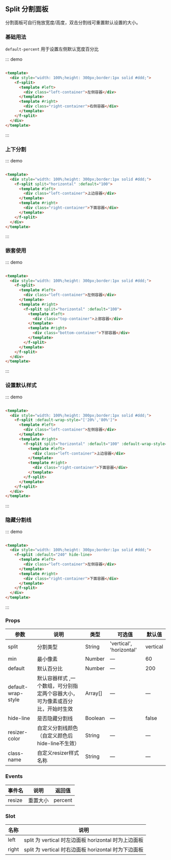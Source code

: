 ## Split 分割面板

分割面板可自行拖放宽度/高度，双击分割线可重置默认设置的大小。

### 基础用法

`default-percent` 用于设置左侧默认宽度百分比

::: demo

```html

<template>
  <div style="width: 100%;height: 300px;border:1px solid #ddd;">
    <f-split>
      <template #left>
        <div class="left-container">左侧容器</div>
      </template>
      <template #right>
        <div class="right-container">右侧容器</div>
      </template>
    </f-split>
  </div>
</template>
```

:::

### 上下分割

::: demo

```html

<template>
  <div style="width: 100%;height: 300px;border:1px solid #ddd;">
    <f-split split="horizontal" :default="100">
      <template #left>
        <div class="left-container">上边容器</div>
      </template>
      <template #right>
        <div class="right-container">下面容器</div>
      </template>
    </f-split>
  </div>
</template>
```

:::

### 嵌套使用

::: demo

```html

<template>
  <div style="width: 100%;height: 300px;border:1px solid #ddd;">
    <f-split>
      <template #left>
        <div class="left-container">左侧容器</div>
      </template>
      <template #right>
        <f-split split="horizontal" :default="100">
          <template #left>
            <div class="top-container">上部容器</div>
          </template>
          <template #right>
            <div class="bottom-container">下部容器</div>
          </template>
        </f-split>
      </template>
    </f-split>
  </div>
</template>
```

:::

### 设置默认样式

::: demo

```html

<template>
  <div style="width: 100%;height: 300px;border:1px solid #ddd;">
    <f-split :default-wrap-style="['20%','80%']">
      <template #left>
        <div class="left-container">左侧容器</div>
      </template>
      <template #right>
        <f-split split="horizontal" :default="100" :default-wrap-style="['50%','50%']">
          <template #left>
            <div class="left-container">上边容器</div>
          </template>
          <template #right>
            <div class="right-container">下面容器</div>
          </template>
        </f-split>
      </template>
    </f-split>
  </div>
</template>
```

:::

### 隐藏分割线

::: demo

```html

<template>
  <div style="width: 100%;height: 300px;border:1px solid #ddd;">
    <f-split :default="240" hide-line>
      <template #left>
        <div class="left-container">左侧容器</div>
      </template>
      <template #right>
        <div class="right-container">下面容器</div>
      </template>
    </f-split>
  </div>
</template>
```

:::

### Props

| 参数      | 说明    | 类型      | 可选值       | 默认值   |
|---------- |-------- |---------- |-------------  |-------- |
| split    | 分割类型   | String  | 'vertical', 'horizontal'   |  vertical  |
| min   | 最小像素   | Number  |  —   |   60  |
| default  | 默认百分比   | Number  |  —   |   200  |
| default-wrap-style  | 默认容器样式 ,一个数组，可分别指定两个容器大小，可为像素或百分比，开始时生效  | Array[]  |  —   |   —   |
| hide-line  | 是否隐藏分割线  | Boolean  |  —   |   false  |
| resizer-color  | 自定义分割线颜色（自定义颜色后hide-line不生效）  | String  |  —   |   —   |
| class-name  | 自定义resizer样式名称 | String  |  —   |   —   |

### Events

| 事件名      | 说明    | 返回值      |
|---------- |-------- |---------- |
| resize   | 重置大小   | percent  |

### Slot

| 名称      | 说明    |
|---------- |-------- |
| left     | split 为 vertical 时左边面板 horizontal 时为上边面板  |
| right    | split 为 vertical 时右边面板 horizontal 时为下边面板  |
